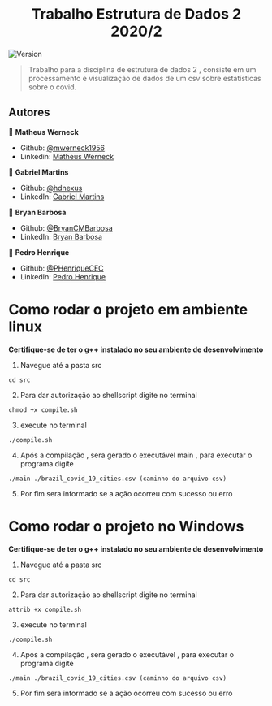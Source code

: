 <h1 align="center">Trabalho Estrutura de Dados 2 2020/2</h1>
<p>
  <img alt="Version" src="https://img.shields.io/badge/version-0.1.0-blue.svg?cacheSeconds=2592000" />
</p>

> Trabalho para a disciplina de estrutura de dados 2 , consiste em um processamento e visualização de dados de um csv sobre estatísticas sobre o covid.


## Autores

👤 **Matheus Werneck**

* Github: [@mwerneck1956](https://github.com/mwerneck1956)
* Linkedin: [Matheus Werneck](https://www.linkedin.com/in/matheus-werneck-2aa222178/)


👤 **Gabriel Martins**

* Github: [@hdnexus](https://github.com/hdnexus)
* LinkedIn: [Gabriel Martins](https://www.linkedin.com/in/gabriel-martins-616874161/)


👤 **Bryan Barbosa**

* Github: [@BryanCMBarbosa](https://github.com/BryanCMBarbosa)
* LinkedIn: [Bryan Barbosa](www.linkedin.com/in/bryancmbarbosa)


👤 **Pedro Henrique**

* Github: [@PHenriqueCEC](https://github.com/PHenriqueCEC)
* LinkedIn: [Pedro Henrique](https://www.linkedin.com/in/pedro-henrique-77baa01a9/)

# Como rodar o projeto em ambiente linux

**Certifique-se de ter o g++ instalado no seu ambiente de desenvolvimento**

1. Navegue até a pasta src
```
cd src
```

2. Para dar autorização ao shellscript digite no terminal 
```
chmod +x compile.sh 
```

3. execute no terminal
```
./compile.sh
```

4. Após a compilação , sera gerado o executável main , para executar o programa digite
```
./main ./brazil_covid_19_cities.csv (caminho do arquivo csv) 
```
5. Por fim sera informado se a ação ocorreu com sucesso ou erro


# Como rodar o projeto no Windows

**Certifique-se de ter o g++ instalado no seu ambiente de desenvolvimento**

1. Navegue até a pasta src
```
cd src
```

2. Para dar autorização ao shellscript digite no terminal 
```
attrib +x compile.sh 
```

3. execute no terminal
```
./compile.sh
```

4. Após a compilação , sera gerado o executável , para executar o programa digite
```
./main ./brazil_covid_19_cities.csv (caminho do arquivo csv) 
```
5. Por fim sera informado se a ação ocorreu com sucesso ou erro

